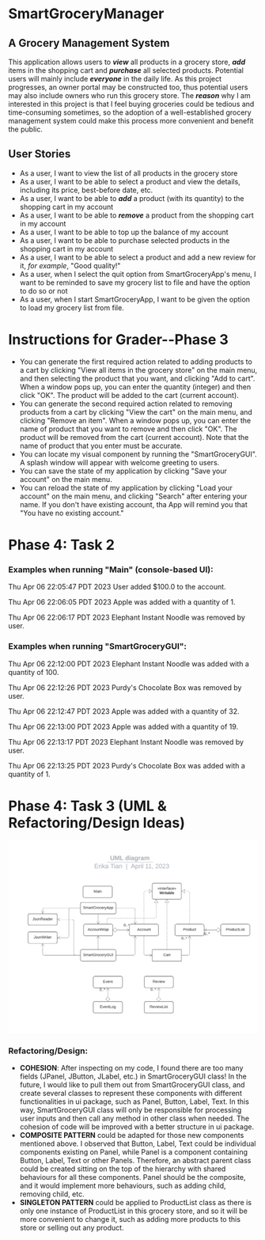 # SmartGroceryManager

## A Grocery Management System

This application allows users to ***view*** all products in a grocery store, ***add*** items in the shopping cart and ***purchase*** all selected products. Potential users will mainly include ***everyone*** in the daily life. As this project progresses, an owner portal may be constructed too, thus potential users may also include owners who run this grocery store. The ***reason*** why I am interested in this project is that I feel buying groceries could be tedious and time-consuming sometimes, so the adoption of a well-established grocery management system could make this process more convenient and benefit the public.    <br>



## User Stories

- As a user, I want to view the list of all products in the grocery store
- As a user, I want to be able to select a product and view the details, including its price, best-before date, etc.
- As a user, I want to be able to ***add*** a product (with its quantity) to the shopping cart in my account
- As a user, I want to be able to ***remove*** a product from the shopping cart in my account
- As a user, I want to be able to top up the balance of my account
- As a user, I want to be able to purchase selected products in the shopping cart in my account
- As a user, I want to be able to select a product and add a new review for it, *for example*, "Good quality!"
- As a user, when I select the quit option from SmartGroceryApp's menu, I want to be reminded to save my grocery list to file and have the option to do so or not
- As a user, when I start SmartGroceryApp, I want to be given the option to load my grocery list from file. 

# Instructions for Grader--Phase 3

- You can generate the first required action related to adding products to a cart by clicking "View all items in the grocery store" on the main menu, and then selecting the product that you want, and clicking "Add to cart". When a window pops up, you can enter the quantity (integer) and then click "OK". The product will be added to the cart (current account). 
- You can generate the second required action related to removing products from a cart by clicking "View the cart" on the main menu, and clicking "Remove an item". When a window pops up, you can enter the name of product that you want to remove and then click "OK". The product will be removed from the cart (current account). Note that the name of product that you enter must be accurate. 
- You can locate my visual component by running the "SmartGroceryGUI". A splash window will appear with welcome greeting to users.
- You can save the state of my application by clicking "Save your account" on the main menu.
- You can reload the state of my application by clicking "Load your account" on the main menu, and clicking "Search" after entering your name. If you don't have existing account, tha App will remind you that "You have no existing account."

# Phase 4: Task 2
### Examples when running "Main" (console-based UI):

Thu Apr 06 22:05:47 PDT 2023
User added $100.0 to the account.

Thu Apr 06 22:06:05 PDT 2023
Apple was added with a quantity of 1.

Thu Apr 06 22:06:17 PDT 2023
Elephant Instant Noodle was removed by user.


### Examples when running "SmartGroceryGUI":

Thu Apr 06 22:12:00 PDT 2023
Elephant Instant Noodle was added with a quantity of 100.

Thu Apr 06 22:12:26 PDT 2023
Purdy's Chocolate Box was removed by user.

Thu Apr 06 22:12:47 PDT 2023
Apple was added with a quantity of 32.

Thu Apr 06 22:13:00 PDT 2023
Apple was added with a quantity of 19.

Thu Apr 06 22:13:17 PDT 2023
Elephant Instant Noodle was removed by user.

Thu Apr 06 22:13:25 PDT 2023
Purdy's Chocolate Box was added with a quantity of 1.


# Phase 4: Task 3 (UML & Refactoring/Design Ideas)
![](UML_Design_Diagram.png)

### Refactoring/Design:
- **COHESION**: After inspecting on my code, I found there are too many fields (JPanel, JButton, JLabel, etc.) in SmartGroceryGUI class! In the future, I would like to pull them out from SmartGroceryGUI class, and create several classes to represent these components with different functionalities in ui package, such as Panel, Button, Label, Text. In this way, SmartGroceryGUI class will only be responsible for processing user inputs and then call any method in other class when needed. The cohesion of code will be improved with a better structure in ui package.
- **COMPOSITE PATTERN** could be adapted for those new components mentioned above. I observed that Button, Label, Text could be individual components existing on Panel, while Panel is a component containing Button, Label, Text or other Panels. Therefore, an abstract parent class could be created sitting on the top of the hierarchy with shared behaviours for all these components. Panel should be the composite, and it would implement more behaviours, such as adding child, removing child, etc. 
- **SINGLETON PATTERN** could be applied to ProductList class as there is only one instance of ProductList in this grocery store, and so it will be more convenient to change it, such as adding more products to this store or selling out any product.

















